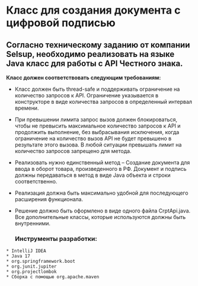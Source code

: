 # Класс для создания документа с цифровой подписью

## Согласно техническому заданию от компании Selsup, необходимо реализовать на языке Java класс для работы с API Честного знака.


**Класс должен соответствовать следующим требованиям:**

- Класс должен быть thread-safe и поддерживать ограничение на количество запросов к API. Ограничение указывается в конструкторе в виде количества запросов в определенный интервал времени.
- При превышении лимита запрос вызов должен блокироваться, чтобы не превысить максимальное количество запросов к API и продолжить выполнение, без выбрасывания исключения, когда ограничение на количество вызов API не будет превышено в результате этого вызова. В любой ситуации превышать лимит на количество запросов запрещено для метода.
- Реализовать нужно единственный метод – Создание документа для ввода в оборот товара, произведенного в РФ. Документ и подпись должны передаваться в метод в виде Java объекта и строки соответственно.
- Реализация должна быть максимально удобной для последующего расширения функционала.
- Решение должно быть оформлено в виде одного файла CrptApi.java. Все дополнительные классы, которые используются должны быть внутренними.

  ### Инструменты разработки:
```
* IntelliJ IDEA
* Java 17
* org.springframework.boot
* org.junit.jupiter
* org.projectlombok
* Сборка с помощью org.apache.maven

